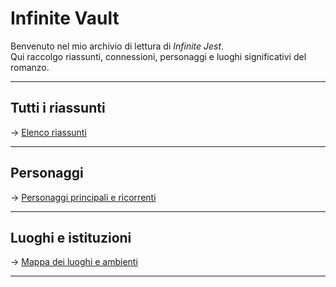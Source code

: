 # Infinite Vault

Benvenuto nel mio archivio di lettura di *Infinite Jest*.  
Qui raccolgo riassunti, connessioni, personaggi e luoghi significativi del romanzo.

---

## Tutti i riassunti

→ [Elenco riassunti](RIASSUNTI/)

---

## Personaggi

→ [Personaggi principali e ricorrenti](PERSONAGGI/)

---

## Luoghi e istituzioni

→ [Mappa dei luoghi e ambienti](LUOGHI/)

---